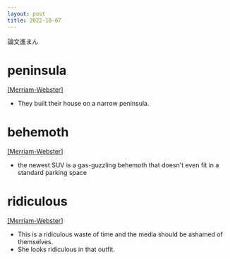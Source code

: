 ```yaml
---
layout: post
title: 2022-10-07
---
```


論文進まん

# peninsula
[[Merriam-Webster]](https://www.merriam-webster.com/dictionary/peninsula) 
- They built their house on a narrow peninsula.  

# behemoth
[[Merriam-Webster]](https://www.merriam-webster.com/dictionary/behemoth)  
- the newest SUV is a gas-guzzling behemoth that doesn't even fit in a standard parking space  

# ridiculous
[[Merriam-Webster]](https://www.merriam-webster.com/dictionary/ridiculous)  
- This is a ridiculous waste of time and the media should be ashamed of themselves.  
- She looks ridiculous in that outfit.  
